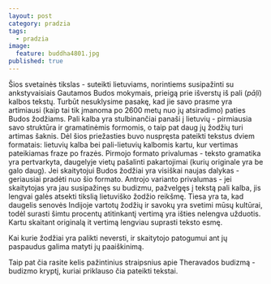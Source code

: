 ```yaml
---
layout: post
category: pradzia
tags:
  - pradzia
image:
  feature: buddha4801.jpg
published: true
---
```


Šios svetainės tikslas - suteikti lietuviams, norintiems susipažinti su ankstyvaisiais Gautamos Budos mokymais, prieigą prie išverstų iš pali (*pāḷi*) kalbos tekstų. Turbūt nesuklysime pasakę, kad jie savo prasme yra artimiausi (kaip tai tik įmanoma po 2600 metų nuo jų atsiradimo) paties Budos žodžiams. Pali kalba yra stulbinančiai panaši į lietuvių - pirmiausia savo struktūra ir gramatinėmis formomis, o taip pat daug jų žodžių turi artimas šaknis. Dėl  šios priežasties buvo nuspręsta pateikti tekstus dviem formatais: lietuvių kalba bei pali-lietuvių kalbomis kartu, kur vertimas pateikiamas fraze po frazės. Pirmojo formato privalumas - teksto gramatika yra pertvarkyta, daugelyje vietų pašalinti pakartojimai (kurių originale yra be galo daug). Jei skaitytojui Budos žodžiai yra visiškai naujas dalykas - geriausiai pradėti nuo šio formato. Antrojo varianto privalumas - jei skaitytojas yra jau susipažinęs su budizmu, pažvelgęs į tekstą pali kalba, jis lengvai galės atsekti tikslią lietuviško žodžio reikšmę. Tiesa yra ta, kad daugelis senovės Indijoje vartotų žodžių ir savokų yra svetimi mūsų kultūrai, todėl surasti šimtu procentų atitinkantį vertimą yra išties nelengva užduotis. Kartu skaitant originalą it vertimą lengviau suprasti teksto esmę.

Kai kurie žodžiai yra palikti neversti, ir skaitytojo patogumui ant jų paspaudus galima matyti jų paaiškinimą.

Taip pat čia rasite kelis pažintinius straipsnius apie Theravados budizmą - budizmo kryptį, kuriai priklauso čia pateikti tekstai.
